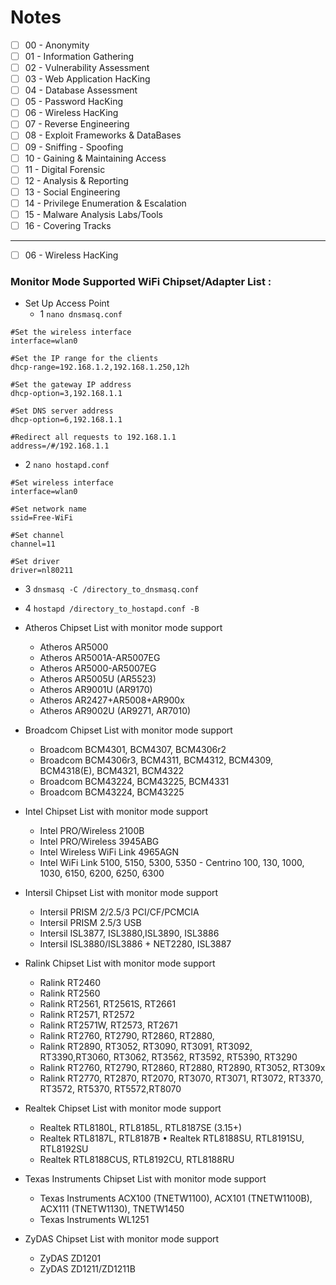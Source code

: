 # Notes


  - [ ] 00 - Anonymity
  - [ ] 01 - Information Gathering
  - [ ] 02 - Vulnerability Assessment
  - [ ] 03 - Web Application HacKing
  - [ ] 04 - Database Assessment
  - [ ] 05 - Password HacKing
  - [ ] 06 - Wireless HacKing
  - [ ] 07 - Reverse Engineering
  - [ ] 08 - Exploit Frameworks & DataBases
  - [ ] 09 - Sniffing - Spoofing
  - [ ] 10 - Gaining & Maintaining Access
  - [ ] 11 - Digital Forensic
  - [ ] 12 - Analysis & Reporting
  - [ ] 13 - Social Engineering
  - [ ] 14 - Privilege Enumeration & Escalation
  - [ ] 15 - Malware Analysis Labs/Tools
  - [ ] 16 - Covering Tracks

---

- [ ] 06 - Wireless HacKing

### Monitor Mode Supported WiFi Chipset/Adapter List :

- Set Up Access Point
  - 1 `nano dnsmasq.conf`
```SHELL
#Set the wireless interface
interface=wlan0

#Set the IP range for the clients
dhcp-range=192.168.1.2,192.168.1.250,12h

#Set the gateway IP address
dhcp-option=3,192.168.1.1

#Set DNS server address
dhcp-option=6,192.168.1.1

#Redirect all requests to 192.168.1.1
address=/#/192.168.1.1
```

  - 2 `nano hostapd.conf`
```SHELL
#Set wireless interface
interface=wlan0

#Set network name
ssid=Free-WiFi

#Set channel
channel=11

#Set driver
driver=nl80211
```
  - 3 `dnsmasq -C /directory_to_dnsmasq.conf`
  - 4 `hostapd /directory_to_hostapd.conf -B`

- Atheros Chipset List with monitor mode support
  - Atheros AR5000
  - Atheros AR5001A-AR5007EG
  - Atheros AR5000-AR5007EG
  - Atheros AR5005U (AR5523)
  - Atheros AR9001U (AR9170)
  - Atheros AR2427+AR5008+AR900x
  - Atheros AR9002U (AR9271, AR7010)

- Broadcom Chipset List with monitor mode support
  - Broadcom BCM4301, BCM4307, BCM4306r2
  - Broadcom BCM4306r3, BCM4311, BCM4312, BCM4309, BCM4318(E), BCM4321, BCM4322
  - Broadcom BCM43224, BCM43225, BCM4331
  - Broadcom BCM43224, BCM43225

- Intel Chipset List with monitor mode support
  - Intel PRO/Wireless 2100B
  - Intel PRO/Wireless 3945ABG
  - Intel Wireless WiFi Link 4965AGN
  - Intel WiFi Link 5100, 5150, 5300, 5350 - Centrino 100, 130, 1000, 1030, 6150, 6200, 6250, 6300

- Intersil Chipset List with monitor mode support
  - Intersil PRISM 2/2.5/3 PCI/CF/PCMCIA
  - Intersil PRISM 2.5/3 USB
  - Intersil ISL3877, ISL3880,ISL3890, ISL3886
  - Intersil ISL3880/ISL3886 + NET2280, ISL3887

- Ralink Chipset List with monitor mode support
  - Ralink RT2460
  - Ralink RT2560
  - Ralink RT2561, RT2561S, RT2661
  - Ralink RT2571, RT2572
  - Ralink RT2571W, RT2573, RT2671
  - Ralink RT2760, RT2790, RT2860, RT2880,
  - Ralink RT2890, RT3052, RT3090, RT3091, RT3092, RT3390,RT3060, RT3062, RT3562, RT3592, RT5390, RT3290
  - Ralink RT2760, RT2790, RT2860, RT2880, RT2890, RT3052, RT309x
  - Ralink RT2770, RT2870, RT2070, RT3070, RT3071, RT3072, RT3370, RT3572, RT5370, RT5572,RT8070

- Realtek Chipset List with monitor mode support
  - Realtek RTL8180L, RTL8185L, RTL8187SE (3.15+) 
  - Realtek RTL8187L, RTL8187B • Realtek RTL8188SU, RTL8191SU, RTL8192SU 
  - Realtek RTL8188CUS, RTL8192CU, RTL8188RU

- Texas Instruments Chipset List with monitor mode support
  - Texas Instruments ACX100 (TNETW1100), ACX101 (TNETW1100B), ACX111 (TNETW1130), TNETW1450
  - Texas Instruments WL1251

- ZyDAS Chipset List with monitor mode support
  - ZyDAS ZD1201
  - ZyDAS ZD1211/ZD1211B
